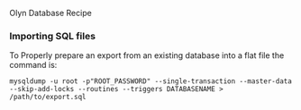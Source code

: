 Olyn Database Recipe

### Importing SQL files
To Properly prepare an export from an existing database into a flat file the command is:

    mysqldump -u root -p"ROOT_PASSWORD" --single-transaction --master-data --skip-add-locks --routines --triggers DATABASENAME > /path/to/export.sql
